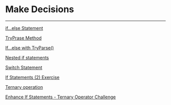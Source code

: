 # Make Decisions

---

[if…else Statement](./if…else%20Statement.md)

[TryPrase Method](./TryPrase%20Method.md)

[If…else with TryParse()](./If…else%20with%20TryParse().md)

[Nested if statements](./Nested%20if%20statements.md)

[Switch Statement](./Switch%20Statement.md)

[If Statements (2) Exercise](./If%20Statements%20(2)%20Exercise.md)

[Ternary operation](./Ternary%20operation.md)

[Enhance If Statements - Ternary Operator Challenge](./Enhance%20If%20Statements%20-%20Ternary%20Operator%20Challenge.md)
